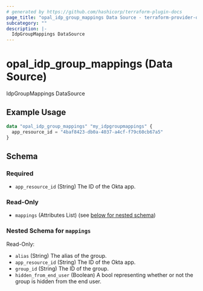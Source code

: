 ```yaml
---
# generated by https://github.com/hashicorp/terraform-plugin-docs
page_title: "opal_idp_group_mappings Data Source - terraform-provider-opal"
subcategory: ""
description: |-
  IdpGroupMappings DataSource
---
```


# opal_idp_group_mappings (Data Source)

IdpGroupMappings DataSource

## Example Usage

```terraform
data "opal_idp_group_mappings" "my_idpgroupmappings" {
  app_resource_id = "4baf8423-db0a-4037-a4cf-f79c60cb67a5"
}
```

<!-- schema generated by tfplugindocs -->
## Schema

### Required

- `app_resource_id` (String) The ID of the Okta app.

### Read-Only

- `mappings` (Attributes List) (see [below for nested schema](#nestedatt--mappings))

<a id="nestedatt--mappings"></a>
### Nested Schema for `mappings`

Read-Only:

- `alias` (String) The alias of the group.
- `app_resource_id` (String) The ID of the Okta app.
- `group_id` (String) The ID of the group.
- `hidden_from_end_user` (Boolean) A bool representing whether or not the group is hidden from the end user.
